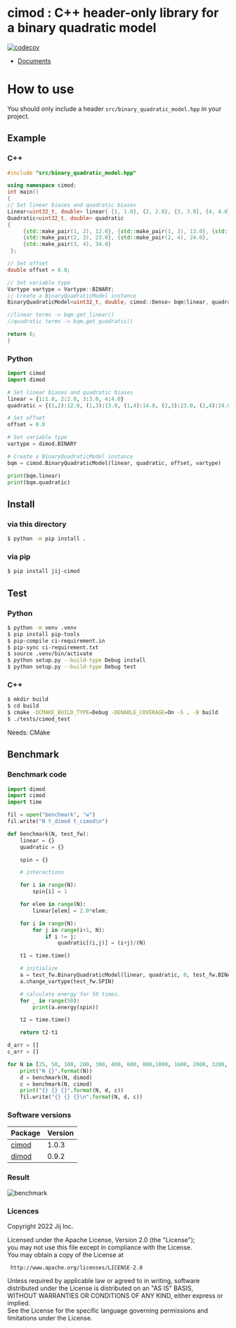 # cimod : C++ header-only library for a binary quadratic model 
[![codecov](https://codecov.io/gh/OpenJij/cimod/branch/master/graph/badge.svg?token=BE45W9FJHA)](https://codecov.io/gh/OpenJij/cimod)

* [Documents](https://openjij.github.io/cimod/html/index.html)

# How to use

You should only include a header `src/binary_quadratic_model.hpp` in your project.

## Example

### C++

```cpp
#include "src/binary_quadratic_model.hpp"

using namespace cimod;
int main()
{
// Set linear biases and quadratic biases
Linear<uint32_t, double> linear{ {1, 1.0}, {2, 2.0}, {3, 3.0}, {4, 4.0} };
Quadratic<uint32_t, double> quadratic
{
     {std::make_pair(1, 2), 12.0}, {std::make_pair(1, 3), 13.0}, {std::make_pair(1, 4), 14.0},
     {std::make_pair(2, 3), 23.0}, {std::make_pair(2, 4), 24.0},
     {std::make_pair(3, 4), 34.0}
 };

// Set offset
double offset = 0.0;

// Set variable type
Vartype vartype = Vartype::BINARY;
// Create a BinaryQuadraticModel instance
BinaryQuadraticModel<uint32_t, double, cimod::Dense> bqm(linear, quadratic, offset, vartype);

//linear terms -> bqm.get_linear()
//quadratic terms -> bqm.get_quadratic()

return 0;
}
```

### Python

```python
import cimod
import dimod

# Set linear biases and quadratic biases
linear = {1:1.0, 2:2.0, 3:3.0, 4:4.0}
quadratic = {(1,2):12.0, (1,3):13.0, (1,4):14.0, (2,3):23.0, (2,4):24.0, (3,4):34.0}

# Set offset
offset = 0.0

# Set variable type
vartype = dimod.BINARY

# Create a BinaryQuadraticModel instance
bqm = cimod.BinaryQuadraticModel(linear, quadratic, offset, vartype)

print(bqm.linear)
print(bqm.quadratic)

```

## Install 

### via this directory

```sh
$ python -m pip install .
```

### via pip

```sh
$ pip install jij-cimod 
```

## Test 

### Python 
```sh
$ python -m venv .venv
$ pip install pip-tools 
$ pip-compile ci-requirement.in
$ pip-sync ci-requirement.txt
$ source .venv/bin/activate
$ python setup.py --build-type Debug install 
$ python setup.py --build-type Debug test
```

### C++ 
```sh
$ mkdir build 
$ cd build
$ cmake -DCMAKE_BUILD_TYPE=Debug -DENABLE_COVERAGE=On -S . -B build
$ ./tests/cimod_test
```

Needs: CMake

## Benchmark

### Benchmark code

```python
import dimod
import cimod
import time

fil = open("benchmark", "w")
fil.write("N t_dimod t_cimod\n")

def benchmark(N, test_fw):
    linear = {}
    quadratic = {}

    spin = {}

    # interactions

    for i in range(N):
        spin[i] = 1

    for elem in range(N):
        linear[elem] = 2.0*elem;

    for i in range(N):
        for j in range(i+1, N):
            if i != j:
                quadratic[(i,j)] = (i+j)/(N)

    t1 = time.time()

    # initialize
    a = test_fw.BinaryQuadraticModel(linear, quadratic, 0, test_fw.BINARY)
    a.change_vartype(test_fw.SPIN)

    # calculate energy for 50 times.
    for _ in range(50):
        print(a.energy(spin))

    t2 = time.time()

    return t2-t1

d_arr = []
c_arr = []

for N in [25, 50, 100, 200, 300, 400, 600, 800,1000, 1600, 2000, 3200, 5000]:
    print("N {}".format(N))
    d = benchmark(N, dimod)
    c = benchmark(N, cimod)
    print("{} {} {}".format(N, d, c))
    fil.write("{} {} {}\n".format(N, d, c))
```

### Software versions

|       Package        | Version |
| -------------------- | ------- |
| [cimod](https://github.com/OpenJij/cimod)     | 1.0.3   |
| [dimod](https://github.com/dwavesystems/dimod)| 0.9.2   |

### Result
![benchmark](https://github.com/OpenJij/cimod/blob/image_store/figure.png)


### Licences 
Copyright 2022 Jij Inc.  

Licensed under the Apache License, Version 2.0 (the "License");  
you may not use this file except in compliance with the License.  
You may obtain a copy of the License at  

     http://www.apache.org/licenses/LICENSE-2.0  

Unless required by applicable law or agreed to in writing, software  
distributed under the License is distributed on an "AS IS" BASIS,  
WITHOUT WARRANTIES OR CONDITIONS OF ANY KIND, either express or implied.  
See the License for the specific language governing permissions and  
limitations under the License.  
